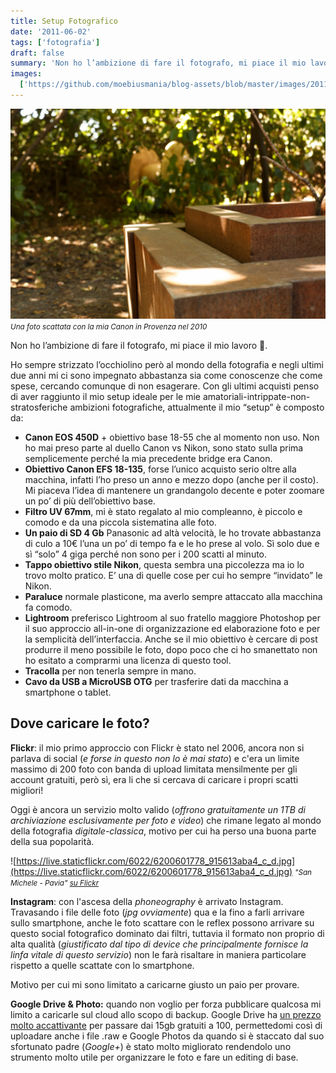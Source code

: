 ```yaml
---
title: Setup Fotografico
date: '2011-06-02'
tags: ['fotografia']
draft: false
summary: 'Non ho l’ambizione di fare il fotografo, mi piace il mio lavoro 🙂.'
images:
  ['https://github.com/moebiusmania/blog-assets/blob/master/images/2011/IMG_2036.CR2.jpg?raw=true']
---
```


![Una foto scattata con la mia Canon in Provenza nel 2010](https://github.com/moebiusmania/blog-assets/blob/master/images/2011/IMG_2036.CR2.jpg?raw=true) <small>_Una foto scattata con la mia Canon in Provenza nel 2010_</small>

Non ho l’ambizione di fare il fotografo, mi piace il mio lavoro 🙂.

Ho sempre strizzato l’occhiolino però al mondo della fotografia e negli ultimi due anni mi ci sono impegnato abbastanza sia come conoscenze che come spese, cercando comunque di non esagerare. Con gli ultimi acquisti penso di aver raggiunto il mio setup ideale per le mie amatoriali-intrippate-non-stratosferiche ambizioni fotografiche, attualmente il mio “setup” è composto da:

- **Canon EOS 450D** + obiettivo base 18-55 che al momento non uso. Non ho mai preso parte al duello Canon vs Nikon, sono stato sulla prima semplicemente perché la mia precedente bridge era Canon.
- **Obiettivo Canon EFS 18-135**, forse l’unico acquisto serio oltre alla macchina, infatti l’ho preso un anno e mezzo dopo (anche per il costo). Mi piaceva l’idea di mantenere un grandangolo decente e poter zoomare un po’ di più dell’obiettivo base.
- **Filtro UV 67mm**, mi è stato regalato al mio compleanno, è piccolo e comodo e da una piccola sistematina alle foto.
- **Un paio di SD 4 Gb** Panasonic ad altà velocità, le ho trovate abbastanza di culo a 10€ l’una un po’ di tempo fa e le ho prese al volo. Sì solo due e sì “solo” 4 giga perché non sono per i 200 scatti al minuto.
- **Tappo obiettivo stile Nikon**, questa sembra una piccolezza ma io lo trovo molto pratico. E’ una di quelle cose per cui ho sempre “invidato” le Nikon.
- **Paraluce** normale plasticone, ma averlo sempre attaccato alla macchina fa comodo.
- **Lightroom** preferisco Lightroom al suo fratello maggiore Photoshop per il suo approccio all-in-one di organizzazione ed elaborazione foto e per la semplicità dell’interfaccia. Anche se il mio obiettivo è cercare di post produrre il meno possibile le foto, dopo poco che ci ho smanettato non ho esitato a comprarmi una licenza di questo tool.
- **Tracolla** per non tenerla sempre in mano.
- **Cavo da USB a MicroUSB OTG** per trasferire dati da macchina a smartphone o tablet.

## Dove caricare le foto?

**Flickr**: il mio primo approccio con Flickr è stato nel 2006, ancora non si parlava di social (_e forse in questo non lo è mai stato_) e c'era un limite massimo di 200 foto con banda di upload limitata mensilmente per gli account gratuiti, però sì, era li che si cercava di caricare i propri scatti migliori!

Oggi è ancora un servizio molto valido (_offrono gratuitamente un 1TB di archiviazione esclusivamente per foto e video_) che rimane legato al mondo della fotografia _digitale-classica_, motivo per cui ha perso una buona parte della sua popolarità.

![https://live.staticflickr.com/6022/6200601778_915613aba4_c_d.jpg](https://live.staticflickr.com/6022/6200601778_915613aba4_c_d.jpg)
<small>_"San Michele - Pavia" [su Flickr](https://www.flickr.com/photos/moebius06/6200601778/in/dateposted-public/)_</small>

**Instagram**: con l'ascesa della _phoneography_ è arrivato Instagram. Travasando i file delle foto (_jpg ovviamente_) qua e la fino a farli arrivare sullo smartphone, anche le foto scattare con le reflex possono arrivare su questo social fotografico dominato dai filtri, tuttavia il formato non proprio di alta qualità (_giustificato dal tipo di device che principalmente fornisce la linfa vitale di questo servizio_) non le farà risaltare in maniera particolare rispetto a quelle scattate con lo smartphone.

Motivo per cui mi sono limitato a caricarne giusto un paio per provare.

**Google Drive & Photo:** quando non voglio per forza pubblicare qualcosa mi limito a caricarle sul cloud allo scopo di backup. Google Drive ha [un prezzo molto accattivante](https://www.google.com/drive/pricing/) per passare dai 15gb gratuiti a 100, permettedomi così di uploadare anche i file .raw e Google Photos da quando si è staccato dal suo sfortunato padre (_Google+_) è stato molto migliorato rendendolo uno strumento molto utile per organizzare le foto e fare un editing di base.
